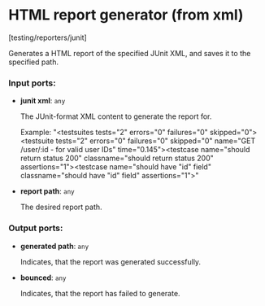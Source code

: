 # HTML report generator (from xml)

[testing/reporters/junit]

Generates a HTML report of the specified JUnit XML, and saves it to the specified path.

### Input ports:

* __junit xml__: `any`

    The JUnit-format XML content to generate the report for.
    
    Example:
    "<testsuites tests=\"2\" errors=\"0\" failures=\"0\" skipped=\"0\"><testsuite tests=\"2\" errors=\"0\" failures=\"0\" skipped=\"0\" name=\"GET /user/:id - for valid user IDs\" time=\"0.145\"><testcase name=\"should return status 200\" classname=\"should return status 200\" assertions=\"1\"></testcase><testcase name=\"should have &quot;id&quot; field\" classname=\"should have &quot;id&quot; field\" assertions=\"1\"></testcase></testsuite></testsuites>"


* __report path__: `any`

    The desired report path.

### Output ports:

* __generated path__: `any`

    Indicates, that the report was generated successfully.


* __bounced__: `any`

    Indicates, that the report has failed to generate.

